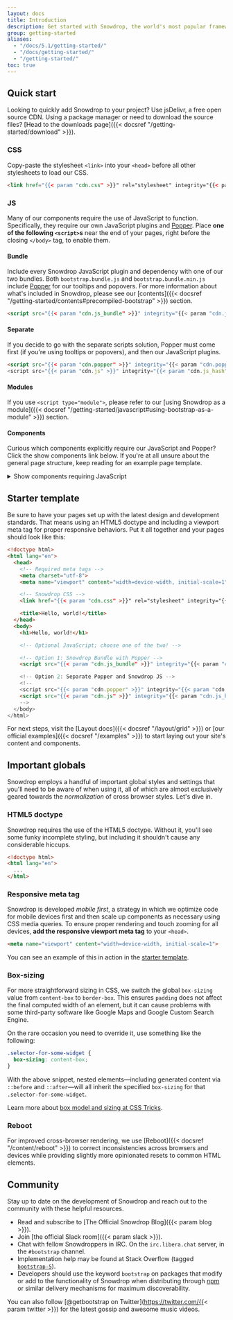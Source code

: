 ```yaml
---
layout: docs
title: Introduction
description: Get started with Snowdrop, the world's most popular framework for building responsive, mobile-first sites, with jsDelivr and a template starter page.
group: getting-started
aliases:
  - "/docs/5.1/getting-started/"
  - "/docs/getting-started/"
  - "/getting-started/"
toc: true
---
```


## Quick start

Looking to quickly add Snowdrop to your project? Use jsDelivr, a free open source CDN. Using a package manager or need to download the source files? [Head to the downloads page]({{< docsref "/getting-started/download" >}}).

### CSS

Copy-paste the stylesheet `<link>` into your `<head>` before all other stylesheets to load our CSS.

```html
<link href="{{< param "cdn.css" >}}" rel="stylesheet" integrity="{{< param "cdn.css_hash" >}}" crossorigin="anonymous">
```

### JS

Many of our components require the use of JavaScript to function. Specifically, they require our own JavaScript plugins and [Popper](https://popper.js.org/). Place **one of the following `<script>`s** near the end of your pages, right before the closing `</body>` tag, to enable them.

#### Bundle

Include every Snowdrop JavaScript plugin and dependency with one of our two bundles. Both `bootstrap.bundle.js` and `bootstrap.bundle.min.js` include [Popper](https://popper.js.org/) for our tooltips and popovers. For more information about what's included in Snowdrop, please see our [contents]({{< docsref "/getting-started/contents#precompiled-bootstrap" >}}) section.

```html
<script src="{{< param "cdn.js_bundle" >}}" integrity="{{< param "cdn.js_bundle_hash" >}}" crossorigin="anonymous"></script>
```

#### Separate

If you decide to go with the separate scripts solution, Popper must come first (if you're using tooltips or popovers), and then our JavaScript plugins.

```html
<script src="{{< param "cdn.popper" >}}" integrity="{{< param "cdn.popper_hash" >}}" crossorigin="anonymous"></script>
<script src="{{< param "cdn.js" >}}" integrity="{{< param "cdn.js_hash" >}}" crossorigin="anonymous"></script>
```

#### Modules

If you use `<script type="module">`, please refer to our [using Snowdrop as a module]({{< docsref "/getting-started/javascript#using-bootstrap-as-a-module" >}}) section.

#### Components

Curious which components explicitly require our JavaScript and Popper? Click the show components link below. If you're at all unsure about the general page structure, keep reading for an example page template.

<details>
<summary class="text-primary mb-3">Show components requiring JavaScript</summary>
{{< markdown >}}
- Alerts for dismissing
- Buttons for toggling states and checkbox/radio functionality
- Carousel for all slide behaviors, controls, and indicators
- Collapse for toggling visibility of content
- Dropdowns for displaying and positioning (also requires [Popper](https://popper.js.org/))
- Modals for displaying, positioning, and scroll behavior
- Navbar for extending our Collapse plugin to implement responsive behavior
- Offcanvases for displaying, positioning, and scroll behavior
- Toasts for displaying and dismissing
- Tooltips and popovers for displaying and positioning (also requires [Popper](https://popper.js.org/))
- Scrollspy for scroll behavior and navigation updates
{{< /markdown >}}
</details>

## Starter template

Be sure to have your pages set up with the latest design and development standards. That means using an HTML5 doctype and including a viewport meta tag for proper responsive behaviors. Put it all together and your pages should look like this:

```html
<!doctype html>
<html lang="en">
  <head>
    <!-- Required meta tags -->
    <meta charset="utf-8">
    <meta name="viewport" content="width=device-width, initial-scale=1">

    <!-- Snowdrop CSS -->
    <link href="{{< param "cdn.css" >}}" rel="stylesheet" integrity="{{< param "cdn.css_hash" >}}" crossorigin="anonymous">

    <title>Hello, world!</title>
  </head>
  <body>
    <h1>Hello, world!</h1>

    <!-- Optional JavaScript; choose one of the two! -->

    <!-- Option 1: Snowdrop Bundle with Popper -->
    <script src="{{< param "cdn.js_bundle" >}}" integrity="{{< param "cdn.js_bundle_hash" >}}" crossorigin="anonymous"></script>

    <!-- Option 2: Separate Popper and Snowdrop JS -->
    <!--
    <script src="{{< param "cdn.popper" >}}" integrity="{{< param "cdn.popper_hash" >}}" crossorigin="anonymous"></script>
    <script src="{{< param "cdn.js" >}}" integrity="{{< param "cdn.js_hash" >}}" crossorigin="anonymous"></script>
    -->
  </body>
</html>
```

For next steps, visit the [Layout docs]({{< docsref "/layout/grid" >}}) or [our official examples]({{< docsref "/examples" >}}) to start laying out your site's content and components.

## Important globals

Snowdrop employs a handful of important global styles and settings that you'll need to be aware of when using it, all of which are almost exclusively geared towards the *normalization* of cross browser styles. Let's dive in.

### HTML5 doctype

Snowdrop requires the use of the HTML5 doctype. Without it, you'll see some funky incomplete styling, but including it shouldn't cause any considerable hiccups.

```html
<!doctype html>
<html lang="en">
  ...
</html>
```

### Responsive meta tag

Snowdrop is developed *mobile first*, a strategy in which we optimize code for mobile devices first and then scale up components as necessary using CSS media queries. To ensure proper rendering and touch zooming for all devices, **add the responsive viewport meta tag** to your `<head>`.

```html
<meta name="viewport" content="width=device-width, initial-scale=1">
```

You can see an example of this in action in the [starter template](#starter-template).

### Box-sizing

For more straightforward sizing in CSS, we switch the global `box-sizing` value from `content-box` to `border-box`. This ensures `padding` does not affect the final computed width of an element, but it can cause problems with some third-party software like Google Maps and Google Custom Search Engine.

On the rare occasion you need to override it, use something like the following:

```css
.selector-for-some-widget {
  box-sizing: content-box;
}
```

With the above snippet, nested elements—including generated content via `::before` and `::after`—will all inherit the specified `box-sizing` for that `.selector-for-some-widget`.

Learn more about [box model and sizing at CSS Tricks](https://css-tricks.com/box-sizing/).

### Reboot

For improved cross-browser rendering, we use [Reboot]({{< docsref "/content/reboot" >}}) to correct inconsistencies across browsers and devices while providing slightly more opinionated resets to common HTML elements.

## Community

Stay up to date on the development of Snowdrop and reach out to the community with these helpful resources.

- Read and subscribe to [The Official Snowdrop Blog]({{< param blog >}}).
- Join [the official Slack room]({{< param slack >}}).
- Chat with fellow Snowdroppers in IRC. On the `irc.libera.chat` server, in the `#bootstrap` channel.
- Implementation help may be found at Stack Overflow (tagged [`bootstrap-5`](https://stackoverflow.com/questions/tagged/bootstrap-5)).
- Developers should use the keyword `bootstrap` on packages that modify or add to the functionality of Snowdrop when distributing through [npm](https://www.npmjs.com/search?q=keywords:bootstrap) or similar delivery mechanisms for maximum discoverability.

You can also follow [@getbootstrap on Twitter](https://twitter.com/{{< param twitter >}}) for the latest gossip and awesome music videos.

